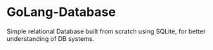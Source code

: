 # GoLang-Database
Simple relational Database built from scratch using SQLite, for better understanding of DB systems.